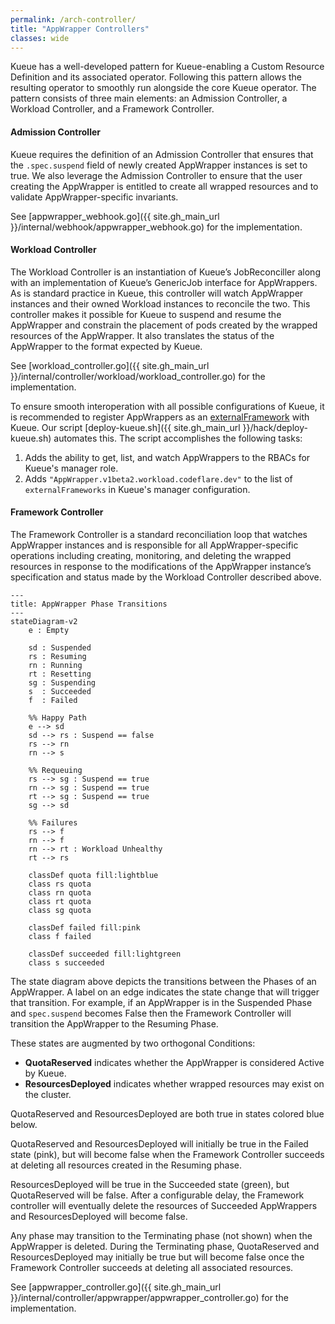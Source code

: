 ```yaml
---
permalink: /arch-controller/
title: "AppWrapper Controllers"
classes: wide
---
```


Kueue has a well-developed pattern for Kueue-enabling a Custom
Resource Definition and its associated operator. Following this pattern
allows the resulting operator to smoothly run alongside the core Kueue
operator. The pattern consists of three main elements: an Admission
Controller, a Workload Controller, and a Framework Controller.

#### Admission Controller

Kueue requires the definition of an Admission Controller that ensures
that the `.spec.suspend` field of newly created AppWrapper instances is
set to true. We also leverage the Admission Controller to ensure that
the user creating the AppWrapper is entitled to create all wrapped resources
and to validate AppWrapper-specific invariants.

See [appwrapper_webhook.go]({{ site.gh_main_url }}/internal/webhook/appwrapper_webhook.go)
for the implementation.

#### Workload Controller

The Workload Controller is an instantiation of Kueue’s JobReconciller
along with an implementation of Kueue’s GenericJob interface for
AppWrappers.  As is standard practice in Kueue, this controller will
watch AppWrapper instances and their owned Workload instances to
reconcile the two. This controller makes it possible for Kueue to
suspend and resume the AppWrapper and constrain the placement of pods
created by the wrapped resources of the AppWrapper. It also translates
the status of the AppWrapper to the format expected by Kueue.

See [workload_controller.go]({{ site.gh_main_url }}/internal/controller/workload/workload_controller.go)
for the implementation.

To ensure smooth interoperation with all possible configurations of Kueue,
it is recommended to register AppWrappers as an
[externalFramework](https://kueue.sigs.k8s.io/docs/tasks/dev/integrate_a_custom_job/#building-an-external-integration)
with Kueue. Our script [deploy-kueue.sh]({{ site.gh_main_url }}/hack/deploy-kueue.sh) automates
this. The script accomplishes the following tasks:

1. Adds the ability to get, list, and watch AppWrappers to the RBACs for Kueue's manager role.
2. Adds `"AppWrapper.v1beta2.workload.codeflare.dev"` to the list of `externalFrameworks` in
   Kueue's manager configuration.


#### Framework Controller

The Framework Controller is a standard reconciliation loop that watches AppWrapper instances and
is responsible for all AppWrapper-specific operations including
creating, monitoring, and deleting the wrapped resources in response
to the modifications of the AppWrapper instance’s specification and
status made by the Workload Controller described above.

```mermaid!
---
title: AppWrapper Phase Transitions
---
stateDiagram-v2
    e : Empty

    sd : Suspended
    rs : Resuming
    rn : Running
    rt : Resetting
    sg : Suspending
    s  : Succeeded
    f  : Failed

    %% Happy Path
    e --> sd
    sd --> rs : Suspend == false
    rs --> rn
    rn --> s

    %% Requeuing
    rs --> sg : Suspend == true
    rn --> sg : Suspend == true
    rt --> sg : Suspend == true
    sg --> sd

    %% Failures
    rs --> f
    rn --> f
    rn --> rt : Workload Unhealthy
    rt --> rs

    classDef quota fill:lightblue
    class rs quota
    class rn quota
    class rt quota
    class sg quota

    classDef failed fill:pink
    class f failed

    classDef succeeded fill:lightgreen
    class s succeeded
```

The state diagram above depicts the transitions between the Phases of
an AppWrapper.  A label on an edge indicates the state change that will
trigger that transition.  For example, if an AppWrapper is in the
Suspended Phase and `spec.suspend` becomes False then the Framework Controller
will transition the AppWrapper to the Resuming Phase.

These states are augmented by two orthogonal Conditions:
   + **QuotaReserved** indicates whether the AppWrapper is considered Active by Kueue.
   + **ResourcesDeployed** indicates whether wrapped resources may exist on the cluster.

QuotaReserved and ResourcesDeployed are both true in states colored blue below.

QuotaReserved and ResourcesDeployed will initially be true in the Failed state (pink),
but will become false when the Framework Controller succeeds at deleting all resources created
in the Resuming phase.

ResourcesDeployed will be true in the Succeeded state (green), but QuotaReserved will be false.
After a configurable delay, the Framework controller will eventually delete the resources of
Succeeded AppWrappers and ResourcesDeployed will become false.

Any phase may transition to the Terminating phase (not shown) when the AppWrapper is deleted.
During the Terminating phase, QuotaReserved and ResourcesDeployed may initially be true
but will become false once the Framework Controller succeeds at deleting all associated resources.

See [appwrapper_controller.go]({{ site.gh_main_url }}/internal/controller/appwrapper/appwrapper_controller.go)
for the implementation.
